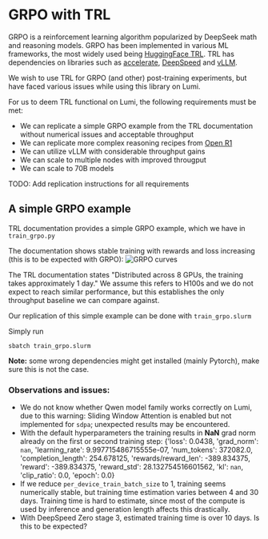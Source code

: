 # GRPO with TRL

GRPO is a reinforcement learning algorithm popularized by DeepSeek math and reasoning models. GRPO has been implemented in various ML frameworks, the most widely used being [HuggingFace TRL](https://huggingface.co/docs/trl/en/index). TRL has dependencies on libraries such as [accelerate](https://huggingface.co/docs/accelerate/index), [DeepSpeed](https://github.com/deepspeedai/DeepSpeed) and [vLLM](https://github.com/vllm-project/vllm).

We wish to use TRL for GRPO (and other) post-training experiments, but have faced various issues while using this library on Lumi.

For us to deem TRL functional on Lumi, the following requirements must be met:
- We can replicate a simple GRPO example from the TRL documentation without numerical issues and acceptable throughput
- We can replicate more complex reasoning recipes from [Open R1](https://github.com/huggingface/open-r1)
- We can utilize vLLM with considerable throughput gains
- We can scale to multiple nodes with improved througput
- We can scale to 70B models

TODO: Add replication instructions for all requirements

## A simple GRPO example

TRL documentation provides a simple GRPO example, which we have in `train_grpo.py`

The documentation shows stable training with rewards and loss increasing (this is to be expected with GRPO):
![GRPO curves](https://huggingface.co/datasets/trl-lib/documentation-images/resolve/main/grpo_curves.png)

The TRL documentation states "Distributed across 8 GPUs, the training takes approximately 1 day."
We assume this refers to H100s and we do not expect to reach similar performance, but this establishes the only throughput baseline we can compare against.

Our replication of this simple example can be done with `train_grpo.slurm`

Simply run

    sbatch train_grpo.slurm

**Note:** some wrong dependencies might get installed (mainly Pytorch), make sure this is not the case.

### Observations and issues:
- We do not know whether Qwen model family works correctly on Lumi, due to this warning: Sliding Window Attention is enabled but not implemented for `sdpa`; unexpected results may be encountered.
- With the default hyperparameters the training results in **NaN** grad norm already on the first or second training step:
    {'loss': 0.0438, 'grad_norm': `nan`, 'learning_rate': 9.997715486715555e-07, 'num_tokens': 372082.0, 'completion_length': 254.678125, 'rewards/reward_len': -389.834375, 'reward': -389.834375, 'reward_std': 28.132754516601562, 'kl': `nan`, 'clip_ratio': 0.0, 'epoch': 0.0}
- If we reduce `per_device_train_batch_size` to 1, training seems numerically stable, but training time estimation varies between 4 and 30 days. Training time is hard to estimate, since most of the compute is used by inference and generation length affects this drastically.
- With DeepSpeed Zero stage 3, estimated training time is over 10 days. Is this to be expected?
